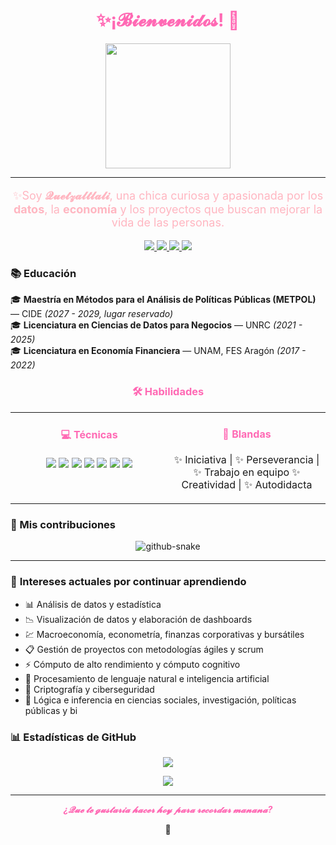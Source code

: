 <h1 align="center" style="color:#ff69b4;"> ✨¡𝓑𝓲𝓮𝓷𝓿𝓮𝓷𝓲𝓭𝓸𝓼! 💌</h1>
<p align="center">
  <img src="https://i.gifer.com/Abs1.gif" width="200">
</p>

---


<p align="center" style="color:#ffb6c1; font-size: 18px;">
✨Soy <b>𝓠𝓾𝓮𝓽𝔃𝓪𝓵𝓽𝓵𝓪𝓵𝓲</b>, una chica curiosa y apasionada por los <b>datos</b>, la <b>economía</b> y los proyectos que buscan mejorar la vida de las personas.  
</p>

<p align="center">
<a href="mailto:ale.quetzaltlali@gmail.com">
<img src="https://img.shields.io/badge/Email-ff69b4?style=for-the-badge&logo=gmail&logoColor=white">
</a>
  
<a href="https://www.linkedin.com/in/alejandra-quetzal-gonzalez-pineda">
<img src="https://img.shields.io/badge/LinkedIn-ffb6c1?style=for-the-badge&logo=linkedin&logoColor=white">
</a>

<a href="https://www.instagram.com/quetzaltlali/">
<img src="https://img.shields.io/badge/Instagram-ff69b4?style=for-the-badge&logo=instagram&logoColor=white">
</a>

<a href="https://x.com/quetzaltlali">
<img src="https://img.shields.io/badge/X-ffb6c1?style=for-the-badge&logo=x&logoColor=white">
</a>
</p>


### 📚 **Educación**  
🎓 **Maestría en Métodos para el Análisis de Políticas Públicas (METPOL)** — CIDE *(2027 - 2029, lugar reservado)*  
🎓 **Licenciatura en Ciencias de Datos para Negocios** — UNRC *(2021 - 2025)*  
🎓 **Licenciatura en Economía Financiera** — UNAM, FES Aragón *(2017 - 2022)*  


<h3 align="center" style="color:#ff69b4;">🛠️ Habilidades</h3>

<table>
<tr>
<td width="50%" valign="top" align="center">

<h4 style="color:#ff69b4;">💻 Técnicas</h4>
<p>
  <img src="https://img.shields.io/badge/Python-ff69b4?style=for-the-badge&logo=python&logoColor=white">
  <img src="https://img.shields.io/badge/R-ffb6c1?style=for-the-badge&logo=r&logoColor=white">
  <img src="https://img.shields.io/badge/PostgreSQL-ff69b4?style=for-the-badge&logo=postgresql&logoColor=white">
  <img src="https://img.shields.io/badge/BigQuery-ffb6c1?style=for-the-badge&logo=google-bigquery&logoColor=white">
  <img src="https://img.shields.io/badge/Airflow-ff69b4?style=for-the-badge&logo=apacheairflow&logoColor=white">
  <img src="https://img.shields.io/badge/Power%20BI-ffb6c1?style=for-the-badge&logo=powerbi&logoColor=white">
  <img src="https://img.shields.io/badge/QGIS-ff69b4?style=for-the-badge&logo=qgis&logoColor=white">
</p>

</td>
<td width="50%" valign="top" align="center">

<h4 style="color:#ff69b4;">🧠 Blandas</h4>
<p>
✨ Iniciativa | ✨ Perseverancia | ✨ Trabajo en equipo 
✨ Creatividad | ✨ Autodidacta
</p>

</td>
</tr>
</table>


### 🐍 Mis contribuciones

<div align="center"> 
  <picture> 
    <source media="(prefers-color-scheme: dark)" srcset="https://raw.githubusercontent.com/Quetzaltlali/Quetzaltlali/output/github-contribution-grid-snake-dark.svg" /> 
    <source media="(prefers-color-scheme: light)" srcset="https://raw.githubusercontent.com/Quetzaltlali/Quetzaltlali/output/github-contribution-grid-snake.svg" /> 
    <img alt="github-snake" src="https://raw.githubusercontent.com/Quetzaltlali/Quetzaltlali/output/github-contribution-grid-snake.svg" /> 
  </picture> 
</div>

<hr>


### 📌 **Intereses actuales por continuar aprendiendo**

- 📊 Análisis de datos y estadística
- 📉 Visualización de datos y elaboración de dashboards
- 💹 Macroeconomía, econometría, finanzas corporativas y bursátiles
- 📋 Gestión de proyectos con metodologías ágiles y scrum
- ⚡ Cómputo de alto rendimiento y cómputo cognitivo
- 🤖 Procesamiento de lenguaje natural e inteligencia artificial
- 🔐 Criptografía y ciberseguridad
- 🧠 Lógica e inferencia en ciencias sociales, investigación, políticas públicas y bi
  
### 📊 **Estadísticas de GitHub**  
<p align="center">
  <img src="https://github-readme-stats.vercel.app/api?username=Quetzaltlali&show_icons=true&theme=dracula&title_color=ff69b4&icon_color=ff69b4">
</p>

<p align="center">
  <img src="https://github-readme-stats.vercel.app/api/top-langs/?username=Quetzaltlali&layout=compact&theme=dracula&title_color=ff69b4">
</p>

---
<p align="center" style="color:#ff69b4; font-style:italic; font-weight:bold;">
¿𝓠𝓾𝓮 𝓽𝓮 𝓰𝓾𝓼𝓽𝓪𝓻𝓲𝓪 𝓱𝓪𝓬𝓮𝓻 𝓱𝓸𝔂 𝓹𝓪𝓻𝓪 𝓻𝓮𝓬𝓸𝓻𝓭𝓪𝓻 𝓶𝓪𝓷𝓪𝓷𝓪? 
</p>

<p align="center">
🌱</p>
